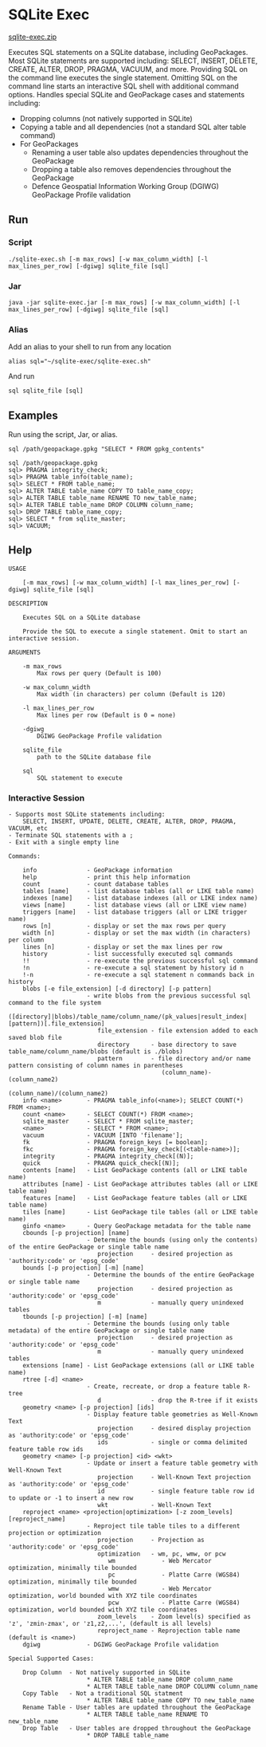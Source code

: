# SQLite Exec

[sqlite-exec.zip](https://github.com/ngageoint/geopackage-java/releases/latest/download/sqlite-exec.zip)

Executes SQL statements on a SQLite database, including GeoPackages.  Most SQLite statements are supported including: SELECT, INSERT, DELETE, CREATE, ALTER, DROP, PRAGMA, VACUUM, and more.  Providing SQL on the command line executes the single statement. Omitting SQL on the command line starts an interactive SQL shell with additional command options.  Handles special SQLite and GeoPackage cases and statements including:
 * Dropping columns (not natively supported in SQLite)
 * Copying a table and all dependencies (not a standard SQL alter table command)
 * For GeoPackages
   * Renaming a user table also updates dependencies throughout the GeoPackage
   * Dropping a table also removes dependencies throughout the GeoPackage
   * Defence Geospatial Information Working Group (DGIWG) GeoPackage Profile validation

## Run

### Script

    ./sqlite-exec.sh [-m max_rows] [-w max_column_width] [-l max_lines_per_row] [-dgiwg] sqlite_file [sql]

### Jar

    java -jar sqlite-exec.jar [-m max_rows] [-w max_column_width] [-l max_lines_per_row] [-dgiwg] sqlite_file [sql]

### Alias

Add an alias to your shell to run from any location

    alias sql="~/sqlite-exec/sqlite-exec.sh"

And run

    sql sqlite_file [sql]

## Examples

Run using the script, Jar, or alias.

    sql /path/geopackage.gpkg "SELECT * FROM gpkg_contents"

    sql /path/geopackage.gpkg
    sql> PRAGMA integrity_check;
    sql> PRAGMA table_info(table_name);
    sql> SELECT * FROM table_name;
    sql> ALTER TABLE table_name COPY TO table_name_copy;
    sql> ALTER TABLE table_name RENAME TO new_table_name;
    sql> ALTER TABLE table_name DROP COLUMN column_name;
    sql> DROP TABLE table_name_copy;
    sql> SELECT * from sqlite_master;
    sql> VACUUM;

## Help

```
USAGE

	[-m max_rows] [-w max_column_width] [-l max_lines_per_row] [-dgiwg] sqlite_file [sql]

DESCRIPTION

	Executes SQL on a SQLite database

	Provide the SQL to execute a single statement. Omit to start an interactive session.

ARGUMENTS

	-m max_rows
		Max rows per query (Default is 100)

	-w max_column_width
		Max width (in characters) per column (Default is 120)

	-l max_lines_per_row
		Max lines per row (Default is 0 = none)

	-dgiwg
		DGIWG GeoPackage Profile validation

	sqlite_file
		path to the SQLite database file

	sql
		SQL statement to execute
```

### Interactive Session

```
- Supports most SQLite statements including:
	SELECT, INSERT, UPDATE, DELETE, CREATE, ALTER, DROP, PRAGMA, VACUUM, etc
- Terminate SQL statements with a ;
- Exit with a single empty line

Commands:

	info              - GeoPackage information
	help              - print this help information
	count             - count database tables
	tables [name]     - list database tables (all or LIKE table name)
	indexes [name]    - list database indexes (all or LIKE index name)
	views [name]      - list database views (all or LIKE view name)
	triggers [name]   - list database triggers (all or LIKE trigger name)
	rows [n]          - display or set the max rows per query
	width [n]         - display or set the max width (in characters) per column
	lines [n]         - display or set the max lines per row
	history           - list successfully executed sql commands
	!!                - re-execute the previous successful sql command
	!n                - re-execute a sql statement by history id n
	!-n               - re-execute a sql statement n commands back in history
	blobs [-e file_extension] [-d directory] [-p pattern]
	                  - write blobs from the previous successful sql command to the file system
	                        ([directory]|blobs)/table_name/column_name/(pk_values|result_index|[pattern])[.file_extension]
	                     file_extension - file extension added to each saved blob file
	                     directory      - base directory to save table_name/column_name/blobs (default is ./blobs)
	                     pattern        - file directory and/or name pattern consisting of column names in parentheses
	                                       (column_name)-(column_name2)
	                                       (column_name)/(column_name2)
	info <name>       - PRAGMA table_info(<name>); SELECT COUNT(*) FROM <name>;
	count <name>      - SELECT COUNT(*) FROM <name>;
	sqlite_master     - SELECT * FROM sqlite_master;
	<name>            - SELECT * FROM <name>;
	vacuum            - VACUUM [INTO 'filename'];
	fk                - PRAGMA foreign_keys [= boolean];
	fkc               - PRAGMA foreign_key_check[(<table-name>)];
	integrity         - PRAGMA integrity_check[(N)];
	quick             - PRAGMA quick_check[(N)];
	contents [name]   - List GeoPackage contents (all or LIKE table name)
	attributes [name] - List GeoPackage attributes tables (all or LIKE table name)
	features [name]   - List GeoPackage feature tables (all or LIKE table name)
	tiles [name]      - List GeoPackage tile tables (all or LIKE table name)
	ginfo <name>      - Query GeoPackage metadata for the table name
	cbounds [-p projection] [name]
	                  - Determine the bounds (using only the contents) of the entire GeoPackage or single table name
	                     projection     - desired projection as 'authority:code' or 'epsg_code'
	bounds [-p projection] [-m] [name]
	                  - Determine the bounds of the entire GeoPackage or single table name
	                     projection     - desired projection as 'authority:code' or 'epsg_code'
	                     m              - manually query unindexed tables
	tbounds [-p projection] [-m] [name]
	                  - Determine the bounds (using only table metadata) of the entire GeoPackage or single table name
	                     projection     - desired projection as 'authority:code' or 'epsg_code'
	                     m              - manually query unindexed tables
	extensions [name] - List GeoPackage extensions (all or LIKE table name)
	rtree [-d] <name>
	                  - Create, recreate, or drop a feature table R-tree
	                     d              - drop the R-tree if it exists
	geometry <name> [-p projection] [ids]
	                  - Display feature table geometries as Well-Known Text
	                     projection     - desired display projection as 'authority:code' or 'epsg_code'
	                     ids            - single or comma delimited feature table row ids
	geometry <name> [-p projection] <id> <wkt>
	                  - Update or insert a feature table geometry with Well-Known Text
	                     projection     - Well-Known Text projection as 'authority:code' or 'epsg_code'
	                     id             - single feature table row id to update or -1 to insert a new row
	                     wkt            - Well-Known Text
	reproject <name> <projection|optimization> [-z zoom_levels] [reproject_name]
	                  - Reproject tile table tiles to a different projection or optimization
	                     projection     - Projection as 'authority:code' or 'epsg_code'
	                     optimization   - wm, pc, wmw, or pcw
	                        wm             - Web Mercator optimization, minimally tile bounded
	                        pc             - Platte Carre (WGS84) optimization, minimally tile bounded
	                        wmw            - Web Mercator optimization, world bounded with XYZ tile coordinates
	                        pcw            - Platte Carre (WGS84) optimization, world bounded with XYZ tile coordinates
	                     zoom_levels    - Zoom level(s) specified as 'z', 'zmin-zmax', or 'z1,z2,...', (default is all levels)
	                     reproject_name - Reprojection table name (default is <name>)
	dgiwg             - DGIWG GeoPackage Profile validation

Special Supported Cases:

	Drop Column  - Not natively supported in SQLite
	                  * ALTER TABLE table_name DROP column_name
	                  * ALTER TABLE table_name DROP COLUMN column_name
	Copy Table   - Not a traditional SQL statment
	                  * ALTER TABLE table_name COPY TO new_table_name
	Rename Table - User tables are updated throughout the GeoPackage
	                  * ALTER TABLE table_name RENAME TO new_table_name
	Drop Table   - User tables are dropped throughout the GeoPackage
	                  * DROP TABLE table_name
```
